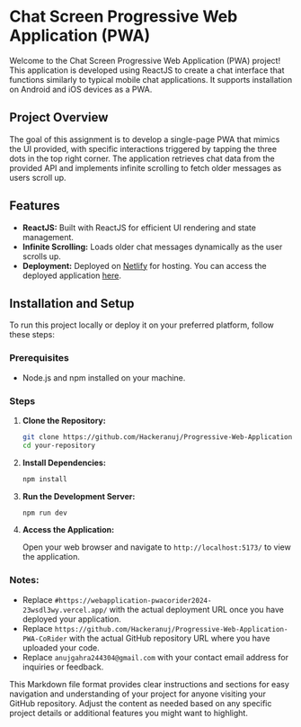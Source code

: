 
# Chat Screen Progressive Web Application (PWA)

Welcome to the Chat Screen Progressive Web Application (PWA) project! This application is developed using ReactJS to create a chat interface that functions similarly to typical mobile chat applications. It supports installation on Android and iOS devices as a PWA.

## Project Overview

The goal of this assignment is to develop a single-page PWA that mimics the UI provided, with specific interactions triggered by tapping the three dots in the top right corner. The application retrieves chat data from the provided API and implements infinite scrolling to fetch older messages as users scroll up.

## Features

- **ReactJS:** Built with ReactJS for efficient UI rendering and state management.
- **Infinite Scrolling:** Loads older chat messages dynamically as the user scrolls up.
- **Deployment:** Deployed on [Netlify](https://www.netlify.com/) for hosting. You can access the deployed application [here](#replace-with-your-actual-deployment-url).

## Installation and Setup

To run this project locally or deploy it on your preferred platform, follow these steps:

### Prerequisites

- Node.js and npm installed on your machine.

### Steps

1. **Clone the Repository:**

   ```bash
   git clone https://github.com/Hackeranuj/Progressive-Web-Application-PWA-CoRider
   cd your-repository
   ```

2. **Install Dependencies:**

   ```bash
   npm install
   ```

3. **Run the Development Server:**

   ```bash
   npm run dev
   ```

4. **Access the Application:**

   Open your web browser and navigate to `http://localhost:5173/` to view the application.


### Notes:
- Replace `#https://webapplication-pwacorider2024-23wsdl3wy.vercel.app/` with the actual deployment URL once you have deployed your application.
- Replace `https://github.com/Hackeranuj/Progressive-Web-Application-PWA-CoRider` with the actual GitHub repository URL where you have uploaded your code.
- Replace `anujgahra244304@gmail.com` with your contact email address for inquiries or feedback.

This Markdown file format provides clear instructions and sections for easy navigation and understanding of your project for anyone visiting your GitHub repository. Adjust the content as needed based on any specific project details or additional features you might want to highlight.
